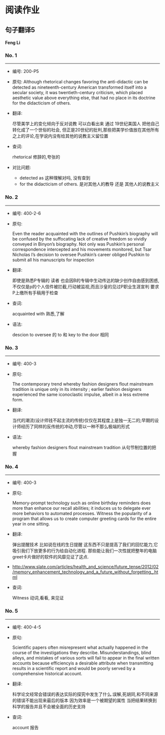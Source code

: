 # 阅读作业

## 句子翻译5

#### Feng Li

### No. 1

----



* 编号: 200-P5

* 原句:  Although rhetorical changes favoring the anti-didactic can be detected as nineteenth-century American transformed itself into a secular society, it was twentieth-century criticism, which placed aesthetic value above everything else, that had no place in its doctrine for the didacticism of others.

* 翻译:

  尽管美学上的变化倾向于反对说教 可以白看出来 通过 19世纪美国人 把他自己转化成了一个世俗的社会, 但正是20世纪的批判,那些把美学价值放在其他所有之上的评论,在学说内没有给其他的说教主义留位置

* 查词:

  rhetorical	修辞的,夸张的



* 对比问题:
  * detected as 这种理解对吗, 没有查到
  * for the didacticism of others. 是对其他人的教导 还是 其他人的说教主义

### No. 2

----



* 编号: 400-2-6

* 原句: 

  Even the reader acquainted with the outlines of Pushkin’s biography will be  confused by the suffocating lack of creative freedom so vividly conveyed in Binyon’s biography. Not only was Pushkin’s personal correspondence intercepted and his movements monitored, but Tsar Nicholas I’s decision to oversee Pushkin’s career obliged Pushkin to submit all his manuscripts for inspection

* 翻译:

  即使是熟悉P专辑的 读者 也会因B的专辑中生动传达的缺少创作自由感到困惑, 不仅仅是p的个人信件被拦截,行动被监视,而且沙皇的见过P职业生涯宣判 要求 P上缴所有手稿用于检查 

* 查词:

  acquainted with	熟悉,了解

  

* 语法:

  descion to oversee 的 to 和 key to the door 相同 

### No. 3

----



* 编号: 400-3

* 原句: 

  The contemporary trend whereby fashion designers flout mainstream tradition is unique only in its intensity ; earlier fashion designers experienced the same iconoclastic impulse, albeit in a less extreme form.

* 翻译:

  当代的潮流(设计师钱不起主流的传统)仅仅在其程度上是独一无二的;早期的设计师经历了同样的反传统的冲动,尽管以一种不那么极端的形式

* 语法:

  whereby fashion designers flout mainstream tradition 从句节制位置的把握



### No. 4

----



* 编号: 400-3

* 原句: 

  Memory-prompt technology such as online birthday reminders does more than enhance our recall abilities; it induces us to delegate  ever more behaviors to automated processes. Witness the popularity of a program that allows us to create computer greeting cards for the entire year in one sitting.

* 翻译:

  弹出提醒技术 比如说在线的生日提醒 这东西不只是提高了我们的回忆能力,它吸引我们下放更多的行为给自动化进程. 那些能让我们一次性就把整年的电脑greet卡片做好的软件的风靡见证了这点. 

* http://www.slate.com/articles/health_and_science/future_tense/2012/02/memory_enhancement_technology_and_a_future_without_forgetting_.html

* 查词:

  Witness	动词,看看, 来见证

### No. 5

----



* 编号: 400-4-5

* 原句: 

  Scientific papers often misrepresent  what actually happened in the course of the investigations they describe. Misunderstandings, blind alleys, and mistakes of various sorts will fail to appear in the final written accounts because efficiencyis a desirable attribute when transmitting results in a scientific report and would be poorly served by a comprehensive historical account.

* 翻译:

  科学论文经常会错误的表达实际的探究中发生了什么.误解,死胡同,和不同来源的错误不能出现来最后的版本 因为效率是一个被期望的属性 当把结果转换到科学的报告并且不会被全面的历史支持

* 查词:

  account	报告





